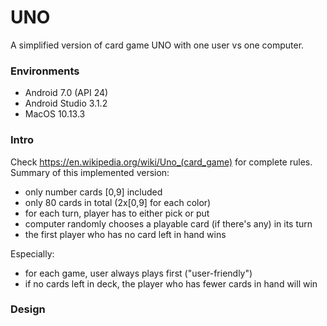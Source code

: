 # UNO
A simplified version of card game UNO with one user vs one computer.  

### Environments
* Android 7.0 (API 24)
* Android Studio 3.1.2
* MacOS 10.13.3

### Intro
Check https://en.wikipedia.org/wiki/Uno_(card_game) for complete rules.  
Summary of this implemented version:  
* only number cards [0,9] included
* only 80 cards in total (2x[0,9] for each color)
* for each turn, player has to either pick or put
* computer randomly chooses a playable card (if there's any) in its turn
* the first player who has no card left in hand wins  

Especially:  
* for each game, user always plays first ("user-friendly")
* if no cards left in deck, the player who has fewer cards in hand will win

### Design
 

